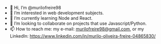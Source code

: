 - 👋 Hi, I’m @murilofreire98
- 👀 I’m interested in web development subjects.
- 🌱 I’m currently learning Node and React.
- 💞️ I’m looking to collaborate on projects that use Javascript/Python.
- 📫 How to reach me: my e-mail: murilofreire98@gmail.com, or my LinkedIn: https://www.linkedin.com/in/murilo-oliveira-freire-04865830/

<!---
murilofreire98/murilofreire98 is a ✨ special ✨ repository because its `README.md` (this file) appears on your GitHub profile.
You can click the Preview link to take a look at your changes.
--->

